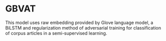 # GBVAT
This model uses raw embedding provided by Glove language model, a BiLSTM and regularization method of adversarial training for classification of corpus articles in a semi-supervised learning.

